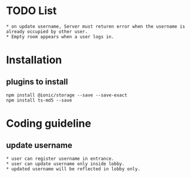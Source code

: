 
# TODO List

    * on update username, Server must returen error when the username is already occupied by other user.
    * Empty room appears when a user logs in.

# Installation


## plugins to install

    npm install @ionic/storage --save --save-exact
    npm install ts-md5 --save
    
    
# Coding guideline

## update username

    * user can register username in entrance.
    * user can update username only inside lobby.
    * updated username will be reflected in lobby only.